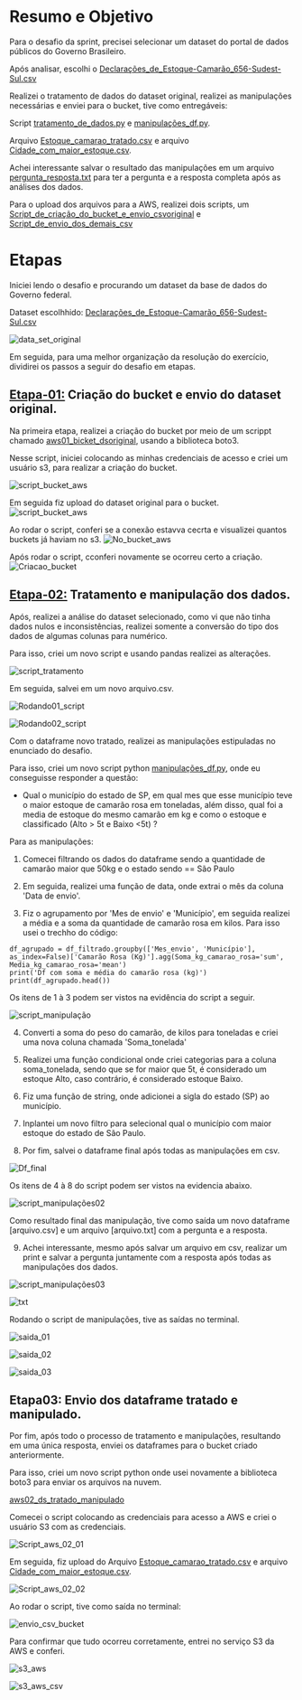 # Resumo e Objetivo

Para o desafio da sprint, precisei selecionar um dataset do portal de dados públicos do Governo Brasileiro.

Após analisar, escolhi o [Declarações_de_Estoque-Camarão_656-Sudest-Sul.csv](../Desafio/Etapa-01/Declarações_de_Estoque-Camarão_656-Sudeste-Sul(Camarao%20656%20sudeste-sul).csv)

Realizei o tratamento de dados do dataset original, realizei as manipulações necessárias e enviei para o bucket, tive como entregáveis:

Script [tratamento_de_dados.py](../Desafio/Etapa-02/script_tratamendo_dados.py) e [manipulações_df.py](../Desafio/Etapa-02/script_manipulações_df.py).

Arquivo [Estoque_camarao_tratado.csv](../Desafio/Etapa-02/Estoque_camarao_tratado.csv) e arquivo [Cidade_com_maior_estoque.csv](../Desafio/Etapa-02/Cidade_com_maior_estoque.csv).

Achei interessante salvar o resultado das manipulações em um arquivo [pergunta_resposta.txt](../Desafio/Etapa-02/Pergunta_resposta.txt) para ter a pergunta e a resposta completa após as análises dos dados.


Para o upload dos arquivos para a AWS, realizei dois scripts, um [Script_de_criação_do_bucket_e_envio_csvoriginal](../Desafio/Etapa-01/aws01_bucket_dsoriginal.py) e [Script_de_envio_dos_demais_csv](../Desafio/Etapa-03/aws02_ds_tratado_manipulado.py)



# Etapas

Iniciei lendo o desafio e procurando um dataset da base de dados do Governo federal.

Dataset escolhhido:
[Declarações_de_Estoque-Camarão_656-Sudest-Sul.csv](../Desafio/Etapa-01/Declarações_de_Estoque-Camarão_656-Sudeste-Sul(Camarao%20656%20sudeste-sul).csv)

![data_set_original](../Evidencias/Ds_original.jpg)


Em seguida, para uma melhor organização da resolução do exercício, dividirei os passos a seguir do desafio em etapas.

## [Etapa-01:](../Desafio/Etapa-01/) Criação do bucket e envio do dataset original.

Na primeira etapa, realizei a criação do bucket por meio de um scrippt chamado [aws01_bicket_dsoriginal](../Desafio/Etapa-01/aws01_bucket_dsoriginal.py), usando a biblioteca boto3.

Nesse script, iniciei colocando as minhas credenciais de acesso e criei um usuário s3, para realizar a criação do bucket.

![script_bucket_aws](../Evidencias/script_aws_01.jpg)

Em seguida fiz upload do dataset original para o bucket.
![script_bucket_aws](../Evidencias/script_aws_01_01.jpg)

Ao rodar o script, conferi se a conexão estavva cecrta e visualizei quantos buckets já haviam no s3.
![No_bucket_aws](../Evidencias/bucket01.jpg)

Após rodar o script, cconferi novamente se ocorreu certo a criação.
![Criacao_bucket](../Evidencias/criação_bucket.jpg)

## [Etapa-02:](../Desafio/Etapa-02/) Tratamento e manipulação dos dados.

Após, realizei a análise do dataset selecionado, como vi que não tinha dados nulos e inconsistências, realizei somente a conversão do tipo dos dados de algumas colunas para numérico.

Para isso, criei um novo script e usando pandas realizei as alterações.

![script_tratamento](../Evidencias/script_tratamento_dados.jpg)


Em seguida, salvei em um novo arquivo.csv.

![Rodando01_script](../Evidencias/tratamento_dados01.jpg)

![Rodando02_script](../Evidencias/tratamento_dados02.jpg)

Com o dataframe novo tratado, realizei as manipulações estipuladas no enunciado do desafio.

Para isso, criei um novo script python [manipulações_df.py](../Desafio/Etapa-02/script_manipulações_df.py), onde eu conseguisse responder a questão:

-  Qual o município do estado de SP, em qual mes que esse município teve o maior estoque de camarão rosa em toneladas, além disso, qual foi a media de estoque do mesmo camarão em kg e como o estoque e classificado (Alto > 5t e Baixo <5t) ? 

Para as manipulações:

1. Comecei filtrando os dados do dataframe sendo a quantidade de camarão maior que 50kg e o estado sendo == São Paulo

2. Em seguida, realizei uma função de data, onde extrai o mês da coluna 'Data de envio'.

3. Fiz o agrupamento por 'Mes de envio' e 'Município', em seguida realizei a média e a soma da quantidade de camarão rosa em kilos. Para isso usei o trechho do código:

```
df_agrupado = df_filtrado.groupby(['Mes_envio', 'Município'], as_index=False)['Camarão Rosa (Kg)'].agg(Soma_kg_camarao_rosa='sum', Media_kg_camarao_rosa='mean')
print('Df com soma e média do camarão rosa (kg)')
print(df_agrupado.head())
```
Os itens de 1 à 3 podem ser vistos na evidência do script a seguir.

![script_manipulação](../Evidencias/script_manipulacoes01.jpg)

4. Converti a soma do peso do camarão, de kilos para toneladas e criei uma nova coluna chamada 'Soma_tonelada'

5. Realizei uma função condicional onde criei categorias para a coluna soma_tonelada, sendo que se for maior que 5t, é considerado um estoque Alto, caso contrário, é considerado estoque Baixo.

6. Fiz uma função de string, onde adicionei a sigla do estado (SP) ao município.

7. Inplantei um novo filtro para selecional qual o município com maior estoque do estado de São Paulo.

8. Por fim, salvei o dataframe final após todas as manipulações em csv.

![Df_final](../Evidencias/df_final_manipulado.jpg)

Os itens de 4 à 8 do script podem ser vistos na evidencia abaixo.

![script_manipulações02](../Evidencias/script_manipulacoes02.jpg)

Como resultado final das manipulação, tive como saída um novo dataframe [arquivo.csv] e um arquivo [arquivo.txt] com a pergunta e a resposta.

9. Achei interessante, mesmo após salvar um arquivo em csv, realizar um print e salvar a pergunta juntamente com a resposta após todas as manipulações dos dados.

![script_manipulações03](../Evidencias/script_manipulacoes03.jpg)

![txt](../Evidencias/txt_perg_resp.jpg)


Rodando o script de manipulações, tive as saídas no terminal.

![saida_01](../Evidencias/manipulacoes01.jpg)

![saida_02](../Evidencias/manipulacoes02.jpg)

![saida_03](../Evidencias/manipulacoes03.jpg)

## Etapa03: Envio dos dataframe tratado e manipulado.

Por fim, após todo o processo de tratamento e manipulações, resultando em uma única resposta, enviei os dataframes para o bucket criado anteriormente.

Para isso, criei um novo script python onde usei novamente a biblioteca boto3 para enviar os arquivos na nuvem.

[aws02_ds_tratado_manipulado](../Desafio/Etapa-03/aws02_ds_tratado_manipulado.py)

Comecei o script colocando as credenciais para acesso a AWS e criei o usuário S3 com as credenciais.

![Script_aws_02_01](../Evidencias/script_aws_02_01.jpg)

Em seguida, fiz upload do Arquivo [Estoque_camarao_tratado.csv](../Desafio/Etapa-02/Estoque_camarao_tratado.csv) e arquivo [Cidade_com_maior_estoque.csv](../Desafio/Etapa-02/Cidade_com_maior_estoque.csv).

![Script_aws_02_02](../Evidencias/script_aws_02_02.jpg)

Ao rodar o script, tive como saída no terminal:

![envio_csv_bucket](../Evidencias/envio_csv_bucket.jpg)

Para confirmar que tudo ocorreu corretamente, entrei no serviço S3 da AWS e conferi.

![s3_aws](../Evidencias/s3_aws_bucket.jpg)

![s3_aws_csv](../Evidencias/s3_aws_bucket_csv.jpg)






